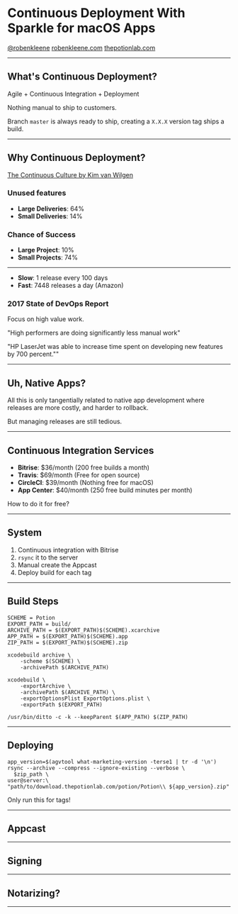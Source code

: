 # Continuous Deployment With Sparkle for macOS Apps

[@robenkleene](https://twitter.com/robenkleene)
[robenkleene.com](https://robenkleene.com)
[thepotionlab.com](https://thepotionlab.com)

---

## What's Continuous Deployment?

Agile + Continuous Integration + Deployment

Nothing manual to ship to customers.

Branch `master` is always ready to ship, creating a `X.X.X` version tag ships a build.

---

## Why Continuous Deployment?

[The Continuous Culture by Kim van Wilgen](https://www.youtube.com/watch?v=x47pgeWxXHY)

### Unused features

- **Large Deliveries**: 64% 
- **Small Deliveries**: 14%

### Chance of Success

- **Large Project**: 10%
- **Small Projects**: 74%

---

- **Slow**: 1 release every 100 days
- **Fast**: 7448 releases a day (Amazon)

### 2017 State of DevOps Report

Focus on high value work.

"High performers are doing significantly less manual work"

"HP LaserJet was able to increase time spent on developing new features by 700 percent.""

---

## Uh, Native Apps?

All this is only tangentially related to native app development where releases are more costly, and harder to rollback.

But managing releases are still tedious.

---

## Continuous Integration Services

- **Bitrise**: $36/month (200 free builds a month)
- **Travis**: $69/month (Free for open source)
- **CircleCI**: $39/month (Nothing free for macOS)
- **App Center**: $40/month (250 free build minutes per month)

How to do it for free?

---

## System

1. Continuous integration with Bitrise
2. `rsync` it to the server
3. Manual create the Appcast
4. Deploy build for each tag

---

## Build Steps

	SCHEME = Potion
	EXPORT_PATH = build/
	ARCHIVE_PATH = $(EXPORT_PATH)$(SCHEME).xcarchive
	APP_PATH = $(EXPORT_PATH)$(SCHEME).app
	ZIP_PATH = $(EXPORT_PATH)$(SCHEME).zip

	xcodebuild archive \
		-scheme $(SCHEME) \
		-archivePath $(ARCHIVE_PATH)

	xcodebuild \
		-exportArchive \
		-archivePath $(ARCHIVE_PATH) \
		-exportOptionsPlist ExportOptions.plist \
		-exportPath $(EXPORT_PATH)

	/usr/bin/ditto -c -k --keepParent $(APP_PATH) $(ZIP_PATH)

---

## Deploying

	app_version=$(agvtool what-marketing-version -terse1 | tr -d '\n')
	rsync --archive --compress --ignore-existing --verbose \
	  $zip_path \
	user@server:\
	"path/to/download.thepotionlab.com/potion/Potion\\ ${app_version}.zip"

Only run this for tags!

---

## Appcast

---

## Signing

---

## Notarizing?

---